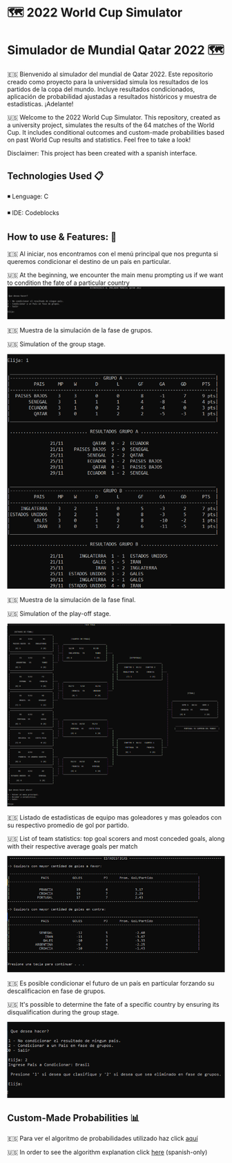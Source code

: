 # 🗺️ 2022 World Cup Simulator
# Simulador de Mundial Qatar 2022 🗺️

🇪🇸 Bienvenido al simulador del mundial de Qatar 2022.
Este repositorio creado como proyecto para la universidad simula los resultados de los partidos de la copa del mundo.
Incluye resultados condicionados, aplicación de probabilidad ajustadas a resultados históricos y muestra de estadísticas.
¡Adelante!

🇺🇸  Welcome to the 2022 World Cup Simulator.
This repository, created as a university project, simulates the results of the 64 matches of the World Cup.
It includes conditional outcomes and custom-made probabilities based on past World Cup results and statistics.
Feel free to take a look!

Disclaimer: This project has been created with a spanish interface.

## Technologies Used 📋

◾ Lenguage: C

◾ IDE: Codeblocks

## How to use & Features: 🚀

🇪🇸 Al iniciar, nos encontramos con el menú principal que nos pregunta si queremos condicionar el destino de un país en particular.

🇺🇸 At the beginning, we encounter the main menu prompting us if we want to condition the fate of a particular country
![](assets/1.png)

🇪🇸 Muestra de la simulación de la fase de grupos.

🇺🇸 Simulation of the group stage.

![](assets/2.png)

🇪🇸 Muestra de la simulación de la fase final.

🇺🇸 Simulation of the play-off stage.

![D](assets/3.png)

🇪🇸 Listado de estadisticas de equipo mas goleadores y mas goleados con su respectivo promedio de gol por partido.

🇺🇸 List of team statistics: top goal scorers and most conceded goals, along with their respective average goals per match 

![](assets/4.png)

🇪🇸 Es posible condicionar el futuro de un país en particular forzando su descalificacion en fase de grupos.

🇺🇸 It's possible to determine the fate of a specific country by ensuring its disqualification during the group stage.

![](assets/5.png)

## Custom-Made Probabilities 📊

🇪🇸 Para ver el algoritmo de probabilidades utilizado haz click [aquí](assets/algorithm_explanation.pdf)

🇺🇸 In order to see the algorithm explanation click [here](assets/algorithm_explanation.pdf) (spanish-only)
